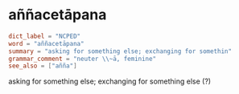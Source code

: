 # aññacetāpana

``` toml
dict_label = "NCPED"
word = "aññacetāpana"
summary = "asking for something else; exchanging for somethin"
grammar_comment = "neuter \\~ā, feminine"
see_also = ["añña"]
```

asking for something else; exchanging for something else (?)

